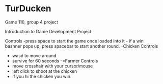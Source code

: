 # TurDucken
Game 110, group 4 project

Introduction to Game Development Project

Controls
-press space to start the game once loaded into it
    - if a win basnner pops up, press spacebar to start another round.
-Chicken Controls
  - wasd to move around
  - survive for 60 seconds
-=Farmer Controls
  - move crosshair with your cursor/mouse
  - left click to shoot at the chicken
  - if you hi the chicken you win.

